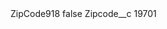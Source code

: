 <?xml version="1.0" encoding="UTF-8"?>
<CustomMetadata xmlns="http://soap.sforce.com/2006/04/metadata" xmlns:xsi="http://www.w3.org/2001/XMLSchema-instance" xmlns:xsd="http://www.w3.org/2001/XMLSchema">
    <label>ZipCode918</label>
    <protected>false</protected>
    <values>
        <field>Zipcode__c</field>
        <value xsi:type="xsd:string">19701</value>
    </values>
</CustomMetadata>
